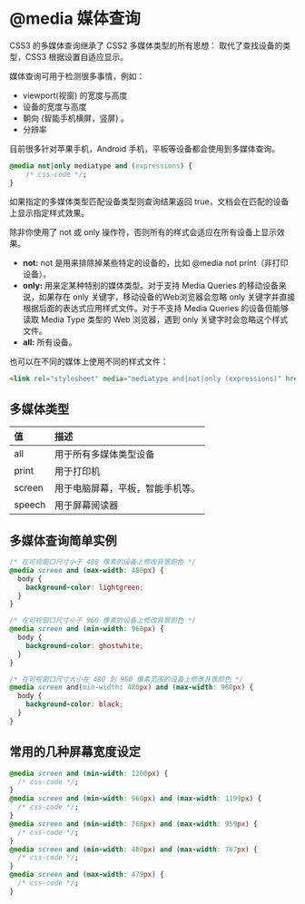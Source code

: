 # @media 媒体查询

CSS3 的多媒体查询继承了 CSS2 多媒体类型的所有思想： 取代了查找设备的类型，CSS3 根据设置自适应显示。

媒体查询可用于检测很多事情，例如：

- viewport(视窗) 的宽度与高度
- 设备的宽度与高度
- 朝向 (智能手机横屏，竖屏) 。
- 分辨率

目前很多针对苹果手机，Android 手机，平板等设备都会使用到多媒体查询。

```css
@media not|only mediatype and (expressions) {
    /* css-code */;
}
```

如果指定的多媒体类型匹配设备类型则查询结果返回 true，文档会在匹配的设备上显示指定样式效果。

除非你使用了 not 或 only 操作符，否则所有的样式会适应在所有设备上显示效果。

- **not:** not 是用来排除掉某些特定的设备的，比如 @media not print（非打印设备）。
- **only:** 用来定某种特别的媒体类型。对于支持 Media Queries 的移动设备来说，如果存在 only 关键字，移动设备的Web浏览器会忽略 only 关键字并直接根据后面的表达式应用样式文件。对于不支持 Media Queries 的设备但能够读取 Media Type 类型的 Web 浏览器，遇到 only 关键字时会忽略这个样式文件。
- **all:** 所有设备。

也可以在不同的媒体上使用不同的样式文件：

```html
<link rel="stylesheet" media="mediatype and|not|only (expressions)" href="print.css">
```

## 多媒体类型

| 值     | 描述                             |
| :----- | :------------------------------- |
| all    | 用于所有多媒体类型设备           |
| print  | 用于打印机                       |
| screen | 用于电脑屏幕，平板，智能手机等。 |
| speech | 用于屏幕阅读器                   |

## 多媒体查询简单实例

```css
/* 在可视窗口尺寸小于 480 像素的设备上修改背景颜色 */
@media screen and (max-width: 480px) {
  body {
    background-color: lightgreen;
  }
}

/* 在可视窗口尺寸小于 960 像素的设备上修改背景颜色 */
@media screen and (min-width: 960px) {
  body {
    background-color: ghostwhite;
  }
}

/* 在可视窗口尺寸大小在 480 到 960 像素范围的设备上修改背景颜色 */
@media screen and(min-width: 480px) and (max-width: 960px) {
  body {
    background-color: black;
  }
}
```



## 常用的几种屏幕宽度设定

```css
@media screen and (min-width: 1200px) {
  /* css-code */;
}
@media screen and (min-width: 960px) and (max-width: 1199px) {
  /* css-code */;
}
@media screen and (min-width: 768px) and (max-width: 959px) {
  /* css-code */;
}
@media screen and (min-width: 480px) and (max-width: 767px) {
  /* css-code */;
}
@media screen and (max-width: 479px) {
  /* css-code */;
}
```

